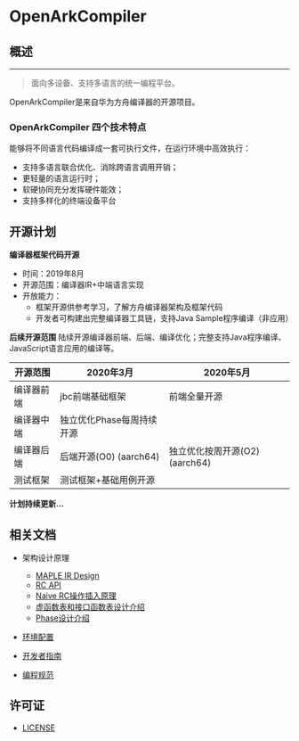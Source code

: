 # OpenArkCompiler

## 概述
-----------------
> 面向多设备、支持多语言的统一编程平台。

OpenArkCompiler是来自华为方舟编译器的开源项目。

### OpenArkCompiler 四个技术特点 ###

能够将不同语言代码编译成一套可执行文件，在运行环境中高效执行：
- 支持多语言联合优化、消除跨语言调用开销；
- 更轻量的语言运行时；
- 软硬协同充分发挥硬件能效；
- 支持多样化的终端设备平台

## 开源计划
**编译器框架代码开源**
- 时间：2019年8月
- 开源范围：编译器IR+中端语言实现
- 开放能力：
   - 框架开源供参考学习，了解方舟编译器架构及框架代码
   - 开发者可构建出完整编译器工具链，支持Java Sample程序编译（非应用）

**后续开源范围**
陆续开源编译器前端、后端、编译优化；完整支持Java程序编译、JavaScript语言应用的编译等。

|开源范围          |2020年3月       |2020年5月             |
| ------------ | -------------------|--------------------- |
|编译器前端    |jbc前端基础框架     |前端全量开源          |
|编译器中端    |独立优化Phase每周持续开源                  ||
|编译器后端    |后端开源(O0) (aarch64)|独立优化按周开源(O2) (aarch64)|
|测试框架      |测试框架+基础用例开源| |

**计划持续更新...**

## 相关文档

- 架构设计原理
   - [MAPLE IR Design](doc/en/MapleIRDesign.md)
   - [RC API](doc/cn/RC_API.md)
   - [Naive RC操作插入原理](doc/cn/Naive_RC_Insertion_Description.md)
   - [虚函数表和接口函数表设计介绍](doc/cn/Vtable_Itable_Description.md)
   - [Phase设计介绍](doc/cn/Compiler_Phase_Description.md)

- [环境配置](doc/cn/Development_Preparation.md)

- [开发者指南](doc/cn/Developer_Guide.md)

- [编程规范](doc/cn/Programming_Specifications.md)



## 许可证
- [LICENSE](license/LICENSE)
